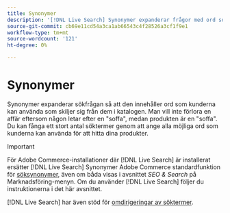 ```yaml
---
title: Synonymer
description: '[!DNL Live Search] Synonymer expanderar frågor med ord som skiljer sig från dem i din katalog.'
source-git-commit: cb69e11cd54a3ca1ab66543c4f28526a3cf1f9e1
workflow-type: tm+mt
source-wordcount: '121'
ht-degree: 0%

---
```


# Synonymer

Synonymer expanderar sökfrågan så att den innehåller ord som kunderna kan använda som skiljer sig från dem i katalogen. Man vill inte förlora en affär eftersom någon letar efter en &quot;soffa&quot;, medan produkten är en &quot;soffa&quot;. Du kan fånga ett stort antal söktermer genom att ange alla möjliga ord som kunderna kan använda för att hitta dina produkter.

>[!IMPORTANT]
>
>För Adobe Commerce-installationer där [!DNL Live Search] är installerat ersätter [!DNL Live Search] Synonymer Adobe Commerce standardfunktion för [söksynonymer](https://experienceleague.adobe.com/docs/commerce-admin/catalog/catalog/search/search-terms.html#search-synonyms), även om båda visas i avsnittet *SEO &amp; Search* på Marknadsföring-menyn. Om du använder [!DNL Live Search] följer du instruktionerna i det här avsnittet.

[!DNL Live Search] har även stöd för [omdirigeringar av söktermer](https://experienceleague.adobe.com/docs/commerce-admin/catalog/catalog/search/search-terms.html).
